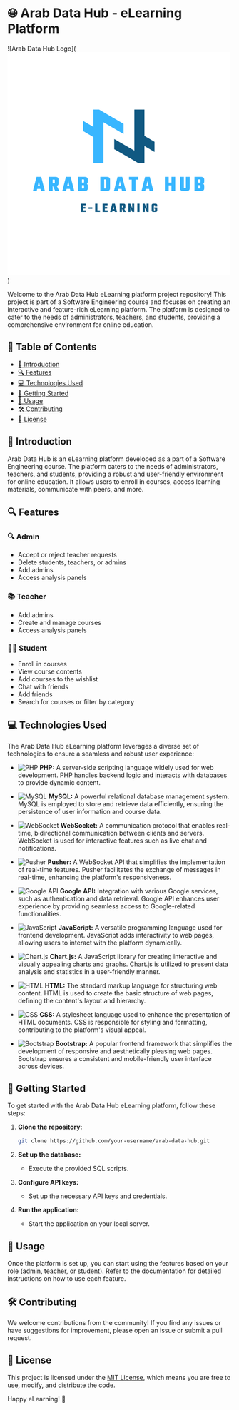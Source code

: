 # 🌐 Arab Data Hub - eLearning Platform

![Arab Data Hub Logo](![Arab Data Hub Logo](Images/MyWebsite/Arab%20Data%20Hub%20Logo.png))

Welcome to the Arab Data Hub eLearning platform project repository! This project is part of a Software Engineering course and focuses on creating an interactive and feature-rich eLearning platform. The platform is designed to cater to the needs of administrators, teachers, and students, providing a comprehensive environment for online education.

## 📝 Table of Contents

- [📝 Introduction](#introduction)
- [🔍 Features](#features)
- [💻 Technologies Used](#technologies-used)
- [🚀 Getting Started](#getting-started)
- [📘 Usage](#usage)
- [🛠️ Contributing](#contributing)
- [📄 License](#license)

## 📝 Introduction

Arab Data Hub is an eLearning platform developed as a part of a Software Engineering course. The platform caters to the needs of administrators, teachers, and students, providing a robust and user-friendly environment for online education. It allows users to enroll in courses, access learning materials, communicate with peers, and more.

## 🔍 Features

### 🔍 Admin
- Accept or reject teacher requests
- Delete students, teachers, or admins
- Add admins
- Access analysis panels

### 📚 Teacher
- Add admins
- Create and manage courses
- Access analysis panels

### 👩‍🎓 Student
- Enroll in courses
- View course contents
- Add courses to the wishlist
- Chat with friends
- Add friends
- Search for courses or filter by category

## 💻 Technologies Used

The Arab Data Hub eLearning platform leverages a diverse set of technologies to ensure a seamless and robust user experience:

- ![PHP](https://img.shields.io/badge/PHP-777BB4?style=flat&logo=php&logoColor=white) **PHP:** A server-side scripting language widely used for web development. PHP handles backend logic and interacts with databases to provide dynamic content.

- ![MySQL](https://img.shields.io/badge/MySQL-4479A1?style=flat&logo=mysql&logoColor=white) **MySQL:** A powerful relational database management system. MySQL is employed to store and retrieve data efficiently, ensuring the persistence of user information and course data.

- ![WebSocket](https://img.shields.io/badge/WebSocket-4A90E2?style=flat&logo=websocket&logoColor=white) **WebSocket:** A communication protocol that enables real-time, bidirectional communication between clients and servers. WebSocket is used for interactive features such as live chat and notifications.

- ![Pusher](https://img.shields.io/badge/Pusher-6200EA?style=flat&logo=pusher&logoColor=white) **Pusher:** A WebSocket API that simplifies the implementation of real-time features. Pusher facilitates the exchange of messages in real-time, enhancing the platform's responsiveness.

- ![Google API](https://img.shields.io/badge/Google%20API-4285F4?style=flat&logo=google&logoColor=white) **Google API:** Integration with various Google services, such as authentication and data retrieval. Google API enhances user experience by providing seamless access to Google-related functionalities.

- ![JavaScript](https://img.shields.io/badge/JavaScript-F7DF1E?style=flat&logo=javascript&logoColor=black) **JavaScript:** A versatile programming language used for frontend development. JavaScript adds interactivity to web pages, allowing users to interact with the platform dynamically.

- ![Chart.js](https://img.shields.io/badge/Chart.js-FF6384?style=flat&logo=chart-dot-js&logoColor=white) **Chart.js:** A JavaScript library for creating interactive and visually appealing charts and graphs. Chart.js is utilized to present data analysis and statistics in a user-friendly manner.

- ![HTML](https://img.shields.io/badge/HTML-E34F26?style=flat&logo=html5&logoColor=white) **HTML:** The standard markup language for structuring web content. HTML is used to create the basic structure of web pages, defining the content's layout and hierarchy.

- ![CSS](https://img.shields.io/badge/CSS-1572B6?style=flat&logo=css3&logoColor=white) **CSS:** A stylesheet language used to enhance the presentation of HTML documents. CSS is responsible for styling and formatting, contributing to the platform's visual appeal.

- ![Bootstrap](https://img.shields.io/badge/Bootstrap-563D7C?style=flat&logo=bootstrap&logoColor=white) **Bootstrap:** A popular frontend framework that simplifies the development of responsive and aesthetically pleasing web pages. Bootstrap ensures a consistent and mobile-friendly user interface across devices.

## 🚀 Getting Started

To get started with the Arab Data Hub eLearning platform, follow these steps:

1. **Clone the repository:**
    ```bash
    git clone https://github.com/your-username/arab-data-hub.git
    ```

2. **Set up the database:**
    - Execute the provided SQL scripts.

3. **Configure API keys:**
    - Set up the necessary API keys and credentials.

4. **Run the application:**
    - Start the application on your local server.

## 📘 Usage

Once the platform is set up, you can start using the features based on your role (admin, teacher, or student). Refer to the documentation for detailed instructions on how to use each feature.

## 🛠️ Contributing

We welcome contributions from the community! If you find any issues or have suggestions for improvement, please open an issue or submit a pull request.

## 📄 License

This project is licensed under the [MIT License](LICENSE), which means you are free to use, modify, and distribute the code.

Happy eLearning! 🚀
